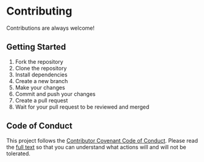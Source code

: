 # Contributing

Contributions are always welcome!

## Getting Started

1. Fork the repository
2. Clone the repository
3. Install dependencies
4. Create a new branch
5. Make your changes
6. Commit and push your changes
7. Create a pull request
8. Wait for your pull request to be reviewed and merged

## Code of Conduct

This project follows the [Contributor Covenant Code of Conduct](https://www.contributor-covenant.org/version/2/0/code_of_conduct/). Please read the [full text](https://www.contributor-covenant.org/version/2/0/code_of_conduct/) so that you can understand what actions will and will not be tolerated.
